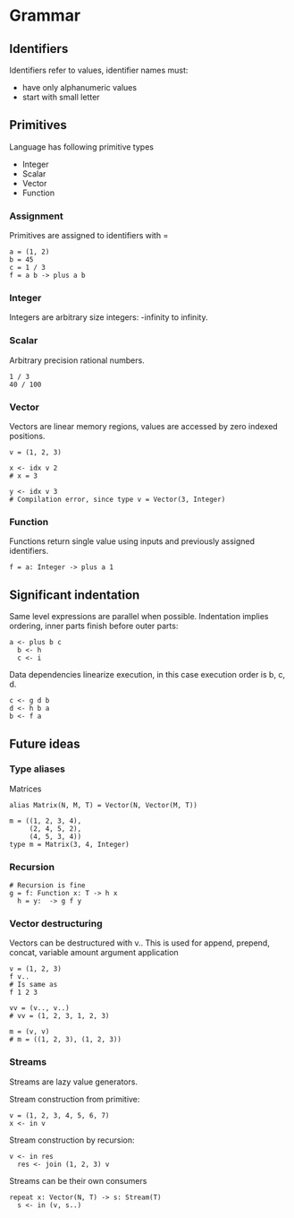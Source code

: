 # Grammar

## Identifiers

Identifiers refer to values, identifier names must:
- have only alphanumeric values
- start with small letter

## Primitives

Language has following primitive types
- Integer
- Scalar
- Vector
- Function

### Assignment

Primitives are assigned to identifiers with =

```
a = (1, 2)
b = 45
c = 1 / 3
f = a b -> plus a b
```

### Integer

Integers are arbitrary size integers: -infinity to infinity.

### Scalar

Arbitrary precision rational numbers.

```
1 / 3
40 / 100
```

### Vector
Vectors are linear memory regions, values are accessed by zero indexed positions.

```
v = (1, 2, 3)

x <- idx v 2
# x = 3

y <- idx v 3
# Compilation error, since type v = Vector(3, Integer)
```

### Function

Functions return single value using inputs and previously assigned identifiers.
```
f = a: Integer -> plus a 1
```

## Significant indentation

Same level expressions are parallel when possible.
Indentation implies ordering, inner parts finish before outer parts:
```
a <- plus b c
  b <- h
  c <- i
```

Data dependencies linearize execution, in this case 
execution order is b, c, d. 
```
c <- g d b
d <- h b a
b <- f a
```

## Future ideas


### Type aliases

Matrices
```
alias Matrix(N, M, T) = Vector(N, Vector(M, T))

m = ((1, 2, 3, 4),
     (2, 4, 5, 2),
     (4, 5, 3, 4))
type m = Matrix(3, 4, Integer)
```

### Recursion

```
# Recursion is fine
g = f: Function x: T -> h x
  h = y:  -> g f y
```

### Vector destructuring

Vectors can be destructured with v..
This is used for append, prepend, concat, variable amount argument application 
```
v = (1, 2, 3)
f v..
# Is same as
f 1 2 3

vv = (v.., v..)
# vv = (1, 2, 3, 1, 2, 3)

m = (v, v)
# m = ((1, 2, 3), (1, 2, 3))
```


### Streams

Streams are lazy value generators.

Stream construction from primitive:
```
v = (1, 2, 3, 4, 5, 6, 7)
x <- in v
```

Stream construction by recursion:
```
v <- in res
  res <- join (1, 2, 3) v
```

Streams can be their own consumers
```
repeat x: Vector(N, T) -> s: Stream(T)
  s <- in (v, s..)
```